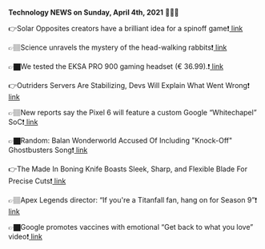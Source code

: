 <b>Technology NEWS on Sunday, April 4th, 2021</b> 📡📡📡 

👉Solar Opposites creators have a brilliant idea for a spinoff game❗️<a href='https://techblock.club/?p=11078'> link</a>

👉🏽Science unravels the mystery of the head-walking rabbits❗️<a href='https://techblock.club/?p=11080'> link</a>

👉🏿We tested the EKSA PRO 900 gaming headset (€ 36.99).❗️<a href='https://techblock.club/?p=11082'> link</a>

👉Outriders Servers Are Stabilizing, Devs Will Explain What Went Wrong❗️<a href='https://techblock.club/?p=11084'> link</a>

👉🏽New reports say the Pixel 6 will feature a custom Google “Whitechapel” SoC❗️<a href='https://techblock.club/?p=11086'> link</a>

👉🏿Random: Balan Wonderworld Accused Of Including "Knock-Off" Ghostbusters Song❗️<a href='https://techblock.club/?p=11088'> link</a>

👉The Made In Boning Knife Boasts Sleek, Sharp, and Flexible Blade For Precise Cuts❗️<a href='https://techblock.club/?p=11090'> link</a>

👉🏽Apex Legends director: “If you're a Titanfall fan, hang on for Season 9”❗️<a href='https://techblock.club/?p=11092'> link</a>

👉🏿Google promotes vaccines with emotional “Get back to what you love” video❗️<a href='https://techblock.club/?p=11094'> link</a>

